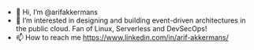 - 👋 Hi, I’m @arifakkermans
- 👀 I’m interested in designing and building event-driven architectures in the public cloud. Fan of Linux, Serverless and DevSecOps!
- 📫 How to reach me https://www.linkedin.com/in/arif-akkermans/

<!---
arifakkermans/arifakkermans is a ✨ special ✨ repository because its `README.md` (this file) appears on your GitHub profile.
You can click the Preview link to take a look at your changes.
--->
